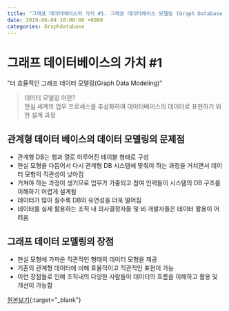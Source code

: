```yaml
---
title: "그래프 데이터베이스의 가치 #1. 그래프 데이터베이스 모델링 (Graph Database Modeling) 편"
date: 2019-06-04 10:00:00 +0900
categories: Graphdatabase
---
```


# 그래프 데이터베이스의 가치 #1

"더 효율적인 그래프 데이터 모델링(Graph Data Modeling)"

> 데이터 모델링 이란?  
> 현실 세계의 업무 프로세스를 추상화하여 데이터베이스의 데이터로 표현하기 위한 설계 과정

## 관계형 데이터 베이스의 데이터 모델링의 문제점

- 관계형 DB는 행과 열로 이루어진 테이블 형태로 구성
- 현실 모형을 다듬어서 다시 관계형 DB 시스템에 맞춰야 하는 과정을 거치면서 데이터 모형의 직관성이 낮아짐
- 거쳐야 하는 과정이 생기므로 업무가 가중되고 참여 인력들이 시스템의 DB 구조를 이해하기 어렵게 설계됨
- 데이터가 많아 질수록 DB의 유연성을 더욱 떨어짐
- 데이터를 실제 활용하는 조직 내 의사결정자들 및 비 개발자들은 데이터 활용이 어려움

## 그래프 데이터 모델링의 장점

- 현실 모형에 가까운 직관적인 형태의 데이터 모형을 제공
- 기존의 관계형 데이터에 비해 효율적이고 직관적인 표현이 가능
- 이런 장점들로 인해 조직내의 다양한 사람들이 데이터의 흐름을 이해하고 활용 및 개선이 가능함

[원본보기](https://bitnine.tistory.com/275){:target="_blank"}


